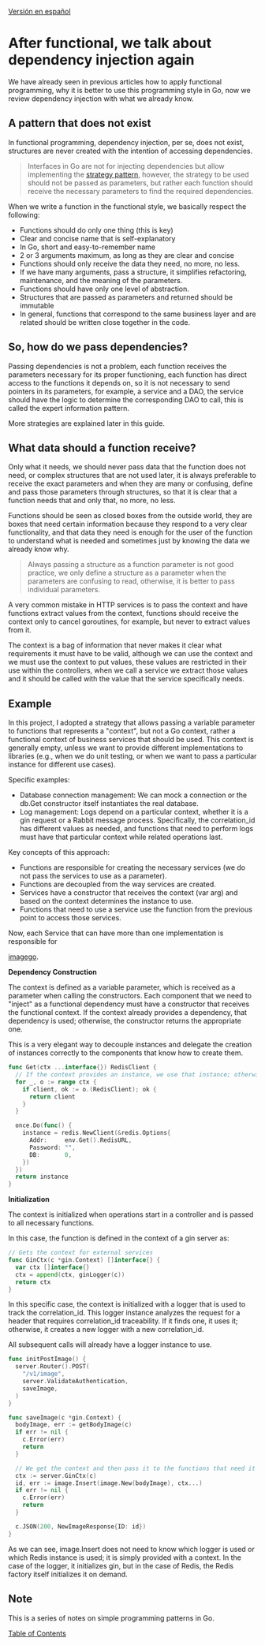 [Versión en español](README.md)

# After functional, we talk about dependency injection again

We have already seen in previous articles how to apply functional programming, why it is better to use this programming style in Go, now we review dependency injection with what we already know.

## A pattern that does not exist

In functional programming, dependency injection, per se, does not exist, structures are never created with the intention of accessing dependencies.

> Interfaces in Go are not for injecting dependencies but allow implementing the [strategy pattern](../go_di_ioc/README_en.md), however, the strategy to be used should not be passed as parameters, but rather each function should receive the necessary parameters to find the required dependencies.

When we write a function in the functional style, we basically respect the following:

- Functions should do only one thing (this is key)
- Clear and concise name that is self-explanatory
- In Go, short and easy-to-remember name
- 2 or 3 arguments maximum, as long as they are clear and concise
- Functions should only receive the data they need, no more, no less.
- If we have many arguments, pass a structure, it simplifies refactoring, maintenance, and the meaning of the parameters.
- Functions should have only one level of abstraction.
- Structures that are passed as parameters and returned should be immutable
- In general, functions that correspond to the same business layer and are related should be written close together in the code.

## So, how do we pass dependencies?

Passing dependencies is not a problem, each function receives the parameters necessary for its proper functioning, each function has direct access to the functions it depends on, so it is not necessary to send pointers in its parameters, for example, a service and a DAO, the service should have the logic to determine the corresponding DAO to call, this is called the expert information pattern.

More strategies are explained later in this guide.

## What data should a function receive?

Only what it needs, we should never pass data that the function does not need, or complex structures that are not used later, it is always preferable to receive the exact parameters and when they are many or confusing, define and pass those parameters through structures, so that it is clear that a function needs that and only that, no more, no less.

Functions should be seen as closed boxes from the outside world, they are boxes that need certain information because they respond to a very clear functionality, and that data they need is enough for the user of the function to understand what is needed and sometimes just by knowing the data we already know why.

> Always passing a structure as a function parameter is not good practice, we only define a structure as a parameter when the parameters are confusing to read, otherwise, it is better to pass individual parameters.

A very common mistake in HTTP services is to pass the context and have functions extract values from the context, functions should receive the context only to cancel goroutines, for example, but never to extract values from it.

The context is a bag of information that never makes it clear what requirements it must have to be valid, although we can use the context and we must use the context to put values, these values are restricted in their use within the controllers, when we call a service we extract those values and it should be called with the value that the service specifically needs.

## Example

In this project, I adopted a strategy that allows passing a variable parameter to functions that represents a "context", but not a Go context, rather a functional context of business services that should be used. This context is generally empty, unless we want to provide different implementations to libraries (e.g., when we do unit testing, or when we want to pass a particular instance for different use cases).

Specific examples:

- Database connection management: We can mock a connection or the db.Get constructor itself instantiates the real database.
- Log management: Logs depend on a particular context, whether it is a gin request or a Rabbit message process. Specifically, the correlation_id has different values as needed, and functions that need to perform logs must have that particular context while related operations last.

Key concepts of this approach:

- Functions are responsible for creating the necessary services (we do not pass the services to use as a parameter).
- Functions are decoupled from the way services are created.
- Services have a constructor that receives the context (var arg) and based on the context determines the instance to use.
- Functions that need to use a service use the function from the previous point to access those services.

Now, each Service that can have more than one implementation is responsible for

[imagego](https://github.com/nmarsollier/imagego).

**Dependency Construction**

The context is defined as a variable parameter, which is received as a parameter when calling the constructors. Each component that we need to "inject" as a functional dependency must have a constructor that receives the functional context. If the context already provides a dependency, that dependency is used; otherwise, the constructor returns the appropriate one.

This is a very elegant way to decouple instances and delegate the creation of instances correctly to the components that know how to create them.

```go
func Get(ctx ...interface{}) RedisClient {
  // If the context provides an instance, we use that instance; otherwise, we return the production instance
  for _, o := range ctx {
    if client, ok := o.(RedisClient); ok {
      return client
    }
  }

  once.Do(func() {
    instance = redis.NewClient(&redis.Options{
      Addr:     env.Get().RedisURL,
      Password: "",
      DB:       0,
    })
  })
  return instance
}
```

**Initialization**

The context is initialized when operations start in a controller and is passed to all necessary functions.

In this case, the function is defined in the context of a gin server as:

```go
// Gets the context for external services
func GinCtx(c *gin.Context) []interface{} {
  var ctx []interface{}
  ctx = append(ctx, ginLogger(c))
  return ctx
}
```

In this specific case, the context is initialized with a logger that is used to track the correlation_id. This logger instance analyzes the request for a header that requires correlation_id traceability. If it finds one, it uses it; otherwise, it creates a new logger with a new correlation_id.

All subsequent calls will already have a logger instance to use.

```go
func initPostImage() {
  server.Router().POST(
    "/v1/image",
    server.ValidateAuthentication,
    saveImage,
  )
}

func saveImage(c *gin.Context) {
  bodyImage, err := getBodyImage(c)
  if err != nil {
    c.Error(err)
    return
  }

  // We get the context and then pass it to the functions that need it
  ctx := server.GinCtx(c)
  id, err := image.Insert(image.New(bodyImage), ctx...)
  if err != nil {
    c.Error(err)
    return
  }

  c.JSON(200, NewImageResponse{ID: id})
}
```

As we can see, image.Insert does not need to know which logger is used or which Redis instance is used; it is simply provided with a context. In the case of the logger, it initializes gin, but in the case of Redis, the Redis factory itself initializes it on demand.

## Note

This is a series of notes on simple programming patterns in Go.

[Table of Contents](../README_en.md)
